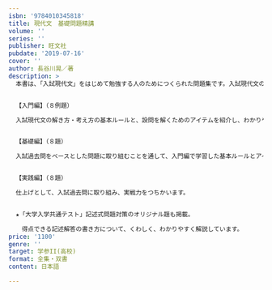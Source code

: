 ```yaml
---
isbn: '9784010345818'
title: 現代文　基礎問題精講
volume: ''
series: ''
publisher: 旺文社
pubdate: '2019-07-16'
cover: ''
author: 長谷川晃／著
description: >
  本書は、「入試現代文」をはじめて勉強する人のためにつくられた問題集です。入試現代文の解き方・考え方の基本ルールを紹介することからはじめ、実践的な問題演習へステップアップすることで、段階的に基礎力を身につけられるよう構成されています。


  【入門編】（８例題）

  入試現代文の解き方・考え方の基本ルールと、設問を解くためのアイテムを紹介し、わかりやすく説明しています。


  【基礎編】（８題）

  入試過去問をベースとした問題に取り組むことを通して、入門編で学習した基本ルールとアイテムの活用法が身につくよう解説しています。


  【実践編】（８題）

  仕上げとして、入試過去問に取り組み、実戦力をつちかいます。


  ★「大学入学共通テスト」記述式問題対策のオリジナル題も掲載。

  　得点できる記述解答の書き方について、くわしく、わかりやすく解説しています。
price: '1100'
genre: ''
target: 学参II(高校)
format: 全集・双書
content: 日本語

---
```

